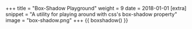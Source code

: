 +++
title = "Box-Shadow Playground"
weight = 9
date = 2018-01-01
[extra]
snippet = "A utility for playing around with css's box-shadow property"
image = "box-shadow.png"
+++
 {{ boxshadow() }}